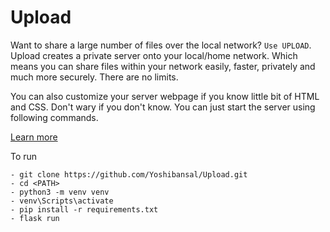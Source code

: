 # Upload

Want to share a large number of files over the local network? `Use UPLOAD`. 
Upload creates a private server onto your local/home network. Which means you can share files within your network easily, faster, privately and much more securely.
There are no limits. 

You can also customize your server webpage if you know little bit of HTML and CSS. Don't wary if you don't know. You can just start the server using following commands.

[Learn more](https://sites.google.com/view/project-upload)


To run

    - git clone https://github.com/Yoshibansal/Upload.git
    - cd <PATH> 
    - python3 -m venv venv
    - venv\Scripts\activate
    - pip install -r requirements.txt
    - flask run
